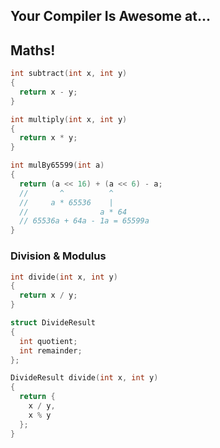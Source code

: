 <div class="white-bg">
<h2>Your Compiler Is Awesome at...</h2>
<h2 class="fragment">Maths!</h2>
</div>


```cpp
int subtract(int x, int y)
{
  return x - y;
}
```


```cpp
int multiply(int x, int y)
{
  return x * y;
}
```


```cpp
int mulBy65599(int a)
{
  return (a << 16) + (a << 6) - a;
  //       ^          ^
  //     a * 65536    |
  //                a * 64
  // 65536a + 64a - 1a = 65599a
}
```


### Division & Modulus
<!-- .element: class="white-bg" -->

```cpp
int divide(int x, int y)
{
  return x / y;
}
```


```cpp
struct DivideResult
{
  int quotient;
  int remainder;
};

DivideResult divide(int x, int y)
{
  return { 
    x / y, 
    x % y 
  };
}
```